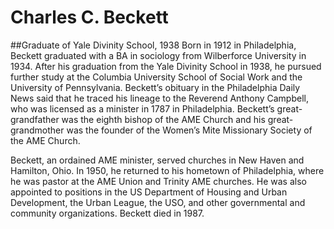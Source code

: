 # Charles C. Beckett
##Graduate of Yale Divinity School, 1938
Born in 1912 in Philadelphia, Beckett graduated with a BA in sociology from Wilberforce University in 1934. After his graduation from the Yale Divinity School in 1938, he pursued further study at the Columbia University School of Social Work and the University of Pennsylvania. Beckett’s obituary in the Philadelphia Daily News said that he traced his lineage to the Reverend Anthony Campbell, who was licensed as a minister in 1787 in Philadelphia. Beckett’s great-grandfather was the eighth bishop of the AME Church and his great-grandmother was the founder of the Women’s Mite Missionary Society of the AME Church. 

Beckett, an ordained AME minister, served churches in New Haven and Hamilton, Ohio. In 1950, he returned to his hometown of Philadelphia, where he was pastor at the AME Union and Trinity AME churches. He was also appointed to positions in the US Department of Housing and Urban Development, the Urban League, the USO, and other governmental and community organizations. Beckett died in 1987.
